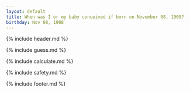 ```yaml
---
layout: default
title: When was I or my baby conceived if born on November 08, 1908?
birthday: Nov 08, 1908
---
```


{% include header.md %}

{% include guess.md %}

{% include calculate.md %}

{% include safety.md %}

{% include footer.md %}



